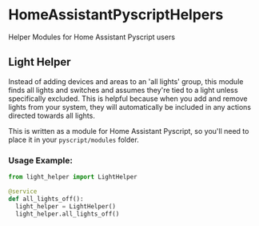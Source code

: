 # HomeAssistantPyscriptHelpers
Helper Modules for Home Assistant Pyscript users


## Light Helper
Instead of adding devices and areas to an 'all lights' group, this module finds all lights and switches and assumes they're tied to a light unless specifically excluded.  This is helpful because when you add and remove lights from your system, they will automatically be included in any actions directed towards all lights.


This is written as a module for Home Assistant Pyscript, so you'll need to place it in your `pyscript/modules` folder.

### Usage Example:

```python
from light_helper import LightHelper

@service
def all_lights_off():
  light_helper = LightHelper()
  light_helper.all_lights_off()

```
